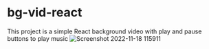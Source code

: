 # bg-vid-react

This project is a simple React background video with play and pause buttons to play music 
![Screenshot 2022-11-18 115911](https://user-images.githubusercontent.com/74483757/202771766-60a2f73e-afd7-4095-8bba-22e50a852c97.jpg)

